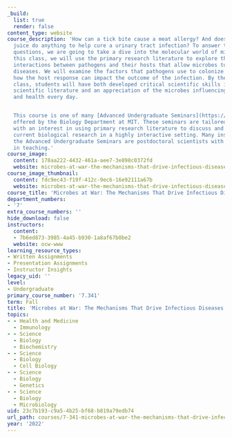 ```yaml
---
_build:
  list: true
  render: false
content_type: website
course_description: 'How can a tick bite cause a meat allergy? And does cranberry
  juice do anything to help cure a urinary tract infection? To answer these and other
  questions, we are going to take a dive into the molecular world of microbes. In
  this class, we will use the primary research literature to explore the molecular
  interactions between pathogens and their hosts that allow microbes to cause infectious
  diseases. We will examine the factors that pathogens use to colonize a host and
  how the host response can impact the outcome of the infection. By the end of the
  class, students will have both developed critical scientific skills in evaluating
  scientific literature and an appreciation of the microbes influencing our lives
  and health every day.


  This course is one of many [Advanced Undergraduate Seminars](https://biology.mit.edu/undergraduate/current-students/subject-offerings/advanced-undergraduate-seminars/)
  offered by the Biology Department at MIT. These seminars are tailored for students
  with an interest in using primary research literature to discuss and learn about
  current biological research in a highly interactive setting. Many instructors of
  the Advanced Undergraduate Seminars are postdoctoral scientists with a strong interest
  in teaching.'
course_image:
  content: 178aa222-4432-461a-aee7-3e898c0372fd
  website: microbes-at-war-the-mechanisms-that-drive-infectious-diseases
course_image_thumbnail:
  content: fdc9ec43-f19f-412c-9ec6-16e92111a67b
  website: microbes-at-war-the-mechanisms-that-drive-infectious-diseases
course_title: 'Microbes at War: The Mechanisms That Drive Infectious Diseases'
department_numbers:
- '7'
extra_course_numbers: ''
hide_download: false
instructors:
  content:
  - 7b6ed873-3985-4a45-b930-1a8af67b0be2
  website: ocw-www
learning_resource_types:
- Written Assignments
- Presentation Assignments
- Instructor Insights
legacy_uid: ''
level:
- Undergraduate
primary_course_number: '7.341'
term: Fall
title: 'Microbes at War: The Mechanisms That Drive Infectious Diseases'
topics:
- - Health and Medicine
  - Immunology
- - Science
  - Biology
  - Biochemistry
- - Science
  - Biology
  - Cell Biology
- - Science
  - Biology
  - Genetics
- - Science
  - Biology
  - Microbiology
uid: 23c7b193-c9a5-4b25-bf68-b819a79edb74
url_path: courses/7-341-microbes-at-war-the-mechanisms-that-drive-infectious-diseases-fall-2022
year: '2022'
---
```

